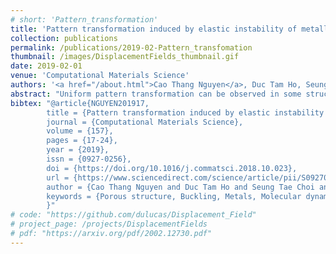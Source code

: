```yaml
---
# short: 'Pattern_transformation'
title: 'Pattern transformation induced by elastic instability of metallic porous structures'
collection: publications
permalink: /publications/2019-02-Pattern_transfomation
thumbnail: /images/DisplacementFields_thumbnail.gif
date: 2019-02-01
venue: 'Computational Materials Science'
authors: '<a href="/about.html">Cao Thang Nguyen</a>, Duc Tam Ho, Seung Tae Choi, Doo-Man Chun, Sung Youb Kim'
abstract: "Uniform pattern transformation can be observed in some structures with periodic arrays of pores at a critical compressive load because of buckling of the constituents of the structures. This pattern transformation can be exploited to design structures for various potential applications. Previous studies have focused on the instability of periodic porous structures of which the base materials were elastomers, and applications of these structures may be narrow because of the elastomer limitations of low melting temperature and stiffness. In addition, material failures such as plasticity and fracture were rarely discussed in previous studies. Here, we introduce metals as the base materials for some periodic metallic porous nanostructures (PMPNs). Our molecular dynamics simulation results show that PMPNs can exhibit pattern transformation at a critical strain because of buckling. In addition, we develop a simple formulation by incorporating the effect of surface on the Euler–Bernoulli beam theory to predict the critical load for the buckling of nanostructures. The prediction of our model is in good agreement with the molecular dynamics simulation results. When the applied strain is sufficiently large, the nanoscale metals experience dislocation-medicated plasticity. We also show that the pore shape of the PMPNs strongly affects the characteristics of the periodic metallic structures including the effective Young’s modulus, critical strain for micro-buckling, and critical strain for plasticity."
bibtex: "@article{NGUYEN201917,
        title = {Pattern transformation induced by elastic instability of metallic porous structures},
        journal = {Computational Materials Science},
        volume = {157},
        pages = {17-24},
        year = {2019},
        issn = {0927-0256},
        doi = {https://doi.org/10.1016/j.commatsci.2018.10.023},
        url = {https://www.sciencedirect.com/science/article/pii/S0927025618306955},
        author = {Cao Thang Nguyen and Duc Tam Ho and Seung Tae Choi and Doo-Man Chun and Sung Youb Kim},
        keywords = {Porous structure, Buckling, Metals, Molecular dynamics simulation},
        }"
# code: "https://github.com/dulucas/Displacement_Field"
# project_page: /projects/DisplacementFields
# pdf: "https://arxiv.org/pdf/2002.12730.pdf"
---
```


